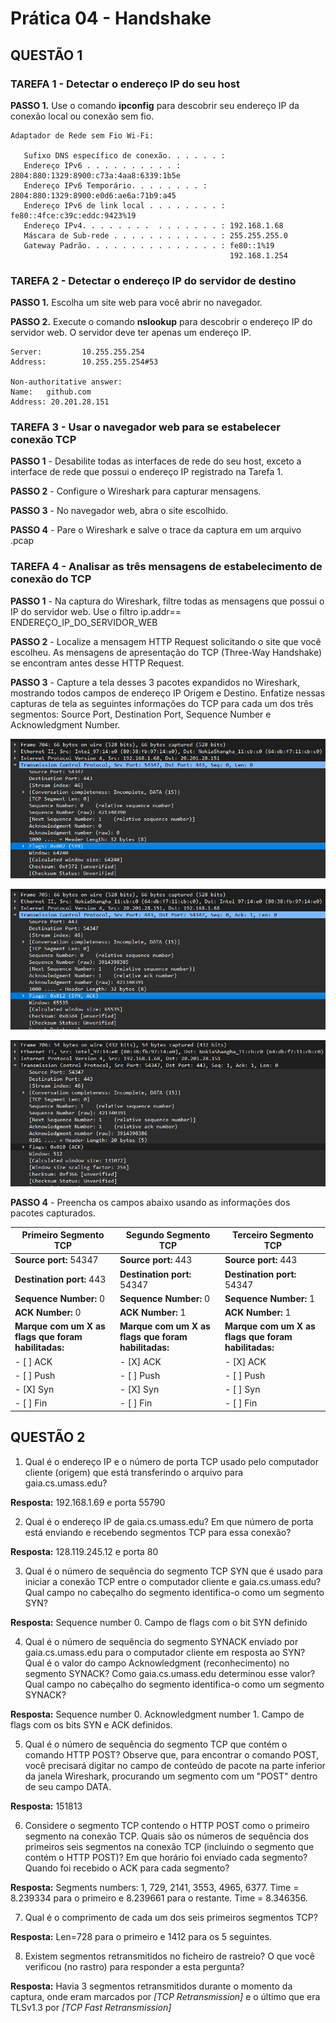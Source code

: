 # Prática 04 - Handshake

## QUESTÃO 1

### TAREFA 1 - Detectar o endereço IP do seu host

**PASSO 1.** Use o comando **ipconfig** para descobrir seu endereço IP da conexão local ou conexão sem fio.

```
Adaptador de Rede sem Fio Wi-Fi:

   Sufixo DNS específico de conexão. . . . . . :
   Endereço IPv6 . . . . . . . . . . : 2804:880:1329:8900:c73a:4aa8:6339:1b5e
   Endereço IPv6 Temporário. . . . . . . . : 2804:880:1329:8900:e0d6:ae6a:71b9:a45
   Endereço IPv6 de link local . . . . . . . . : fe80::4fce:c39c:eddc:9423%19
   Endereço IPv4. . . . . . . .  . . . . . . . : 192.168.1.68
   Máscara de Sub-rede . . . . . . . . . . . . : 255.255.255.0
   Gateway Padrão. . . . . . . . . . . . . . . : fe80::1%19
                                                 192.168.1.254
```

### TAREFA 2 - Detectar o endereço IP do servidor de destino

**PASSO 1.** Escolha um site web para você abrir no navegador.

**PASSO 2.** Execute o comando **nslookup** para descobrir o endereço IP do servidor web. O servidor deve ter apenas um endereço IP.

```
Server:         10.255.255.254
Address:        10.255.255.254#53

Non-authoritative answer:
Name:   github.com
Address: 20.201.28.151
```

### TAREFA 3 - Usar o navegador web para se estabelecer conexão TCP

**PASSO 1** - Desabilite todas as interfaces de rede do seu host, exceto a interface de rede que possui o endereço IP registrado na Tarefa 1.

**PASSO 2** - Configure o Wireshark para capturar mensagens.

**PASSO 3** - No navegador web, abra o site escolhido.

**PASSO 4** - Pare o Wireshark e salve o trace da captura em um arquivo .pcap

### TAREFA 4 - Analisar as três mensagens de estabelecimento de conexão do TCP

**PASSO 1** - Na captura do Wireshark, filtre todas as mensagens que possui o IP do servidor web. Use o filtro ip.addr== ENDEREÇO_IP_DO_SERVIDOR_WEB

**PASSO 2** - Localize a mensagem HTTP Request solicitando o site que você escolheu. As mensagens de apresentação do TCP (Three-Way Handshake) se encontram antes desse HTTP Request.

**PASSO 3** - Capture a tela desses 3 pacotes expandidos no  Wireshark, mostrando todos campos de endereço IP Origem e Destino. Enfatize nessas capturas de tela as seguintes informações do TCP para cada um dos três segmentos: Source Port, Destination Port, Sequence Number e Acknowledgment Number.

![SYN](syn.png)

![SYN ACK](syn_ack.png)

![ACK](ack.png)

**PASSO 4** - Preencha os campos abaixo usando as informações dos pacotes capturados.


| Primeiro Segmento TCP                            | Segundo Segmento TCP                             | Terceiro Segmento TCP                            |
|--------------------------------------------------|-------------------------------------------------|-------------------------------------------------|
| **Source port:** 54347 | **Source port:** 443 | **Source port:** 443 |
| **Destination port:** 443 | **Destination port:** 54347 | **Destination port:** 54347 |
| **Sequence Number:** 0 | **Sequence Number:** 0 | **Sequence Number:** 1 |
| **ACK Number:** 0 | **ACK Number:** 1 | **ACK Number:** 1 |
| **Marque com um X as flags que foram habilitadas:** | **Marque com um X as flags que foram habilitadas:** | **Marque com um X as flags que foram habilitadas:** |
| - [ ] ACK                                        | - [X] ACK                                        | - [X] ACK                                        |
| - [ ] Push                                       | - [ ] Push                                       | - [ ] Push                                       |
| - [X] Syn                                        | - [X] Syn                                        | - [ ] Syn                                        |
| - [ ] Fin                                        | - [ ] Fin                                        | - [ ] Fin                                        |

## QUESTÃO 2

1. Qual é o endereço IP e o número de porta TCP usado pelo computador cliente (origem) que está transferindo o arquivo para gaia.cs.umass.edu? 

**Resposta:** 192.168.1.69 e porta 55790

2. Qual é o endereço IP de gaia.cs.umass.edu? Em que número de porta está enviando e recebendo segmentos TCP para essa conexão?

**Resposta:** 128.119.245.12 e porta 80

3. Qual é o número de sequência do segmento TCP SYN que é usado para iniciar a conexão TCP entre o computador cliente e gaia.cs.umass.edu? Qual campo no cabeçalho do segmento identifica-o como um segmento SYN?

**Resposta:** Sequence number 0. Campo de flags com o bit SYN definido

4. Qual é o número de sequência do segmento SYNACK enviado por gaia.cs.umass.edu para o computador cliente em resposta ao SYN? Qual é o valor do campo Acknowledgment (reconhecimento) no segmento SYNACK? Como gaia.cs.umass.edu determinou esse valor? Qual campo no cabeçalho do segmento identifica-o como um segmento  SYNACK?

**Resposta:** Sequence number 0. Acknowledgment number 1. Campo de flags com os bits SYN e ACK definidos.

5. Qual é o número de sequência do segmento TCP que contém o comando HTTP POST? Observe que, para encontrar o comando POST, você precisará digitar no campo de conteúdo de pacote na parte inferior da janela Wireshark, procurando um segmento com um "POST" dentro de seu campo DATA.

**Resposta:** 151813

6. Considere o segmento TCP contendo o HTTP POST como o primeiro segmento na conexão TCP. Quais são os números de sequência dos primeiros seis segmentos na conexão TCP (incluindo o segmento que contém o HTTP POST)? Em que horário foi enviado cada segmento? Quando foi recebido o ACK para cada segmento? 

**Resposta:** Segments numbers: 1, 729, 2141, 3553, 4965, 6377. Time = 8.239334 para o primeiro e 8.239661 para o restante. Time = 8.346356.

7. Qual é o comprimento de cada um dos seis primeiros segmentos TCP?

**Resposta:** Len=728 para o primeiro e 1412 para os 5 seguintes.

8. Existem segmentos retransmitidos no ficheiro de rastreio? O que você verificou (no rastro) para responder a esta pergunta?

**Resposta:** Havia 3 segmentos retransmitidos durante o momento da captura, onde eram marcados por *[TCP Retransmission]* e o último que era TLSv1.3 por *[TCP Fast Retransmission]*

